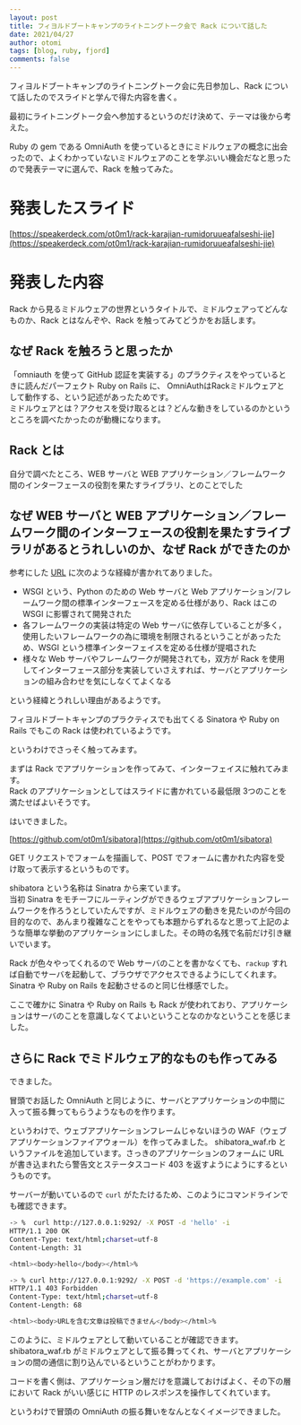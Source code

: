 ```yaml
---
layout: post
title: フィヨルドブートキャンプのライトニングトーク会で Rack について話した
date: 2021/04/27
author: otomi
tags: [blog, ruby, fjord]
comments: false
---
```


フィヨルドブートキャンプのライトニングトーク会に先日参加し、Rack について話したのでスライドと学んで得た内容を書く。

<!-- more -->

最初にライトニングトーク会へ参加するというのだけ決めて、テーマは後から考えた。

Ruby の gem である OmniAuth を使っているときにミドルウェアの概念に出会ったので、よくわかっていないミドルウェアのことを学ぶいい機会だなと思ったので発表テーマに選んで、Rack を触ってみた。

# 発表したスライド

[https://speakerdeck.com/ot0m1/rack-karajian-rumidoruueafalseshi-jie](https://speakerdeck.com/ot0m1/rack-karajian-rumidoruueafalseshi-jie)

# 発表した内容

Rack から見るミドルウェアの世界というタイトルで、ミドルウェアってどんなものか、Rack とはなんぞや、Rack を触ってみてどうかをお話します。

## なぜ Rack を触ろうと思ったか

「omniauth を使って GitHub 認証を実装する」のプラクティスをやっているときに読んだパーフェクト Ruby on Rails に、
OmniAuthはRackミドルウェアとして動作する、という記述があったためです。<br>
ミドルウェアとは？アクセスを受け取るとは？どんな動きをしているのかというところを調べたかったのが動機になります。

## Rack とは

自分で調べたところ、WEB サーバと WEB アプリケーション／フレームワーク間のインターフェースの役割を果たすライブラリ、とのことでした

## なぜ WEB サーバと WEB アプリケーション／フレームワーク間のインターフェースの役割を果たすライブラリがあるとうれしいのか、なぜ Rack ができたのか

参考にした [URL](https://gihyo.jp/dev/serial/01/ruby/0023) に次のような経緯が書かれてありました。

- WSGI という、Python のための Web サーバと Web アプリケーション/フレームワーク間の標準インターフェースを定める仕様があり、Rack はこの WSGI に影響されて開発された
- 各フレームワークの実装は特定の Web サーバに依存していることが多く，使用したいフレームワークの為に環境を制限されるということがあったため、WSGI という標準インターフェイスを定める仕様が提唱された
- 様々な Web サーバやフレームワークが開発されても，双方が Rack を使用してインターフェース部分を実装していさえすれば、サーバとアプリケーションの組み合わせを気にしなくてよくなる

という経緯とうれしい理由があるようです。

フィヨルドブートキャンプのプラクティスでも出てくる Sinatora や Ruby on Rails でもこの Rack は使われているようです。

というわけでさっそく触ってみます。

まずは Rack でアプリケーションを作ってみて、インターフェイスに触れてみます。<br>
Rack のアプリケーションとしてはスライドに書かれている最低限 3つのことを満たせばよいそうです。

はいできました。

[https://github.com/ot0m1/sibatora](https://github.com/ot0m1/sibatora)

GET リクエストでフォームを描画して、POST でフォームに書かれた内容を受け取って表示するというものです。

shibatora という名称は Sinatra から来ています。<br>
当初 Sinatra をモチーフにルーティングができるウェブアプリケーションフレームワークを作ろうとしていたんですが、ミドルウェアの動きを見たいのが今回の目的なので、あんまり複雑なことをやっても本題からずれるなと思って上記のような簡単な挙動のアプリケーションにしました。その時の名残で名前だけ引き継いでいます。

Rack が色々やってくれるので Web サーバのことを書かなくても、`rackup` すれば自動でサーバを起動して、ブラウザでアクセスできるようにしてくれます。<br>
Sinatra や Ruby on Rails を起動させるのと同じ仕様感でした。

ここで確かに Sinatra や Ruby on Rails も Rack が使われており、アプリケーションはサーバのことを意識しなくてよいということなのかなということを感じました。

## さらに Rack でミドルウェア的なものも作ってみる

できました。

冒頭でお話した OmniAuth と同じように、サーバとアプリケーションの中間に入って振る舞ってもらうようなものを作ります。

というわけで、ウェブアプリケーションフレームじゃないほうの WAF（ウェブアプリケーションファイアウォール）を作ってみました。
shibatora_waf.rb というファイルを追加しています。さっきのアプリケーションのフォームに URL が書き込まれたら警告文とステータスコード 403 を返すようにようにするというものです。

サーバーが動いているので `curl` がたたけるため、このようにコマンドラインでも確認できます。

```bash
-> %  curl http://127.0.0.1:9292/ -X POST -d 'hello' -i
HTTP/1.1 200 OK
Content-Type: text/html;charset=utf-8
Content-Length: 31

<html><body>hello</body></html>%

-> % curl http://127.0.0.1:9292/ -X POST -d 'https://example.com' -i
HTTP/1.1 403 Forbidden
Content-Type: text/html;charset=utf-8
Content-Length: 68

<html><body>URLを含む文章は投稿できません</body></html>%
```

このように、ミドルウェアとして動いていることが確認できます。
shibatora_waf.rb がミドルウェアとして振る舞ってくれ、サーバとアプリケーションの間の通信に割り込んでいるということがわかります。

コードを書く側は、アプリケーション層だけを意識しておけばよく、その下の層において Rack がいい感じに HTTP のレスポンスを操作してくれています。

というわけで冒頭の OmniAuth の振る舞いをなんとなくイメージできました。
